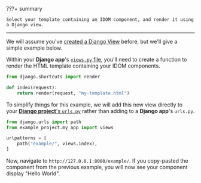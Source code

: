 ???+ summary

    Select your template containing an IDOM component, and render it using a Django view.

---

We will assume you've [created a Django View](https://docs.djangoproject.com/en/dev/intro/tutorial01/#write-your-first-view) before, but we'll give a simple example below.

Within your **Django app**'s [`views.py` file](https://docs.djangoproject.com/en/dev/intro/tutorial01/#write-your-first-view), you'll need to create a function to render the HTML template containing your IDOM components.

```python title="views.py"
from django.shortcuts import render

def index(request):
    return render(request, "my-template.html")
```

To simplify things for this example, we will add this new view directly to your [**Django project**'s `urls.py`](https://docs.djangoproject.com/en/dev/intro/tutorial01/#write-your-first-view) rather than adding to a **Django app**'s `urls.py`.

```python title="urls.py"
from django.urls import path
from example_project.my_app import views

urlpatterns = [
    path("example/", views.index),
]
```

Now, navigate to `http://127.0.0.1:8000/example/`. If you copy-pasted the component from the previous example, you will now see your component display "Hello World".

